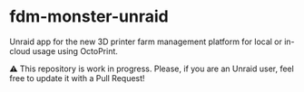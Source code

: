 # fdm-monster-unraid
Unraid app for the new 3D printer farm management platform for local or in-cloud usage using OctoPrint.

⚠️ This repository is work in progress. Please, if you are an Unraid user, feel free to update it with a Pull Request!
